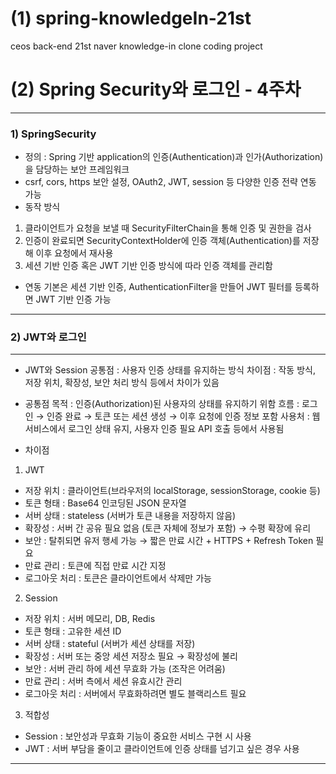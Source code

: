 # (1) spring-knowledgeIn-21st
ceos back-end 21st naver knowledge-in clone coding project


# (2) Spring Security와 로그인 - 4주차
---

### 1) SpringSecurity
- 정의 : Spring 기반 application의 인증(Authentication)과 인가(Authorization)을 담당하는 보안 프레임워크
- csrf, cors, https 보안 설정, OAuth2, JWT, session 등 다양한 인증 전략 연동 가능
- 동작 방식
1) 클라이언트가 요청을 보낼 때 SecurityFilterChain을 통해 인증 및 권한을 검사
2) 인증이 완료되면 SecurityContextHolder에 인증 객체(Authentication)를 저장해 이후 요청에서 재사용
3) 세션 기반 인증 혹은 JWT 기반 인증 방식에 따라 인증 객체를 관리함
- 연동
기본은 세션 기반 인증, AuthenticationFilter을 만들어 JWT 필터를 등록하면 JWT 기반 인증 가능

---

### 2) JWT와 로그인
---
- JWT와 Session
공통점 : 사용자 인증 상태를 유지하는 방식
차이점 : 작동 방식, 저장 위치, 확장성, 보안 처리 방식 등에서 차이가 있음

- 공통점
목적 : 인증(Authorization)된 사용자의 상태를 유지하기 위함
흐름 : 로그인 → 인증 완료 → 토큰 또는 세션 생성 → 이후 요청에 인증 정보 포함
사용처 : 웹 서비스에서 로그인 상태 유지, 사용자 인증 필요 API 호출 등에서 사용됨

- 차이점
1) JWT
- 저장 위치 : 클라이언트(브라우저의 localStorage, sessionStorage, cookie 등)
- 토큰 형태 : Base64 인코딩된 JSON 문자열
- 서버 상태 : stateless (서버가 토큰 내용을 저장하지 않음)
- 확장성 : 서버 간 공유 필요 없음 (토큰 자체에 정보가 포함) → 수평 확장에 유리
- 보안 : 탈취되면 유저 행세 가능 → 짧은 만료 시간 + HTTPS + Refresh Token 필요
- 만료 관리 : 토큰에 직접 만료 시간 지정
- 로그아웃 처리 : 토큰은 클라이언트에서 삭제만 가능

2) Session
- 저장 위치 : 서버 메모리, DB, Redis
- 토큰 형태 : 고유한 세션 ID
- 서버 상태 : stateful (서버가 세션 상태를 저장)
- 확장성 : 서버 또는 중앙 세션 저장소 필요 → 확장성에 불리
- 보안 : 서버 관리 하에 세션 무효화 가능 (조작은 어려움)
- 만료 관리 : 서버 측에서 세션 유효시간 관리
- 로그아웃 처리 : 서버에서 무효화하려면 별도 블랙리스트 필요

3) 적합성
- Session : 보안성과 무효화 기능이 중요한 서비스 구현 시 사용
- JWT : 서버 부담을 줄이고 클라이언트에 인증 상태를 넘기고 싶은 경우 사용

---